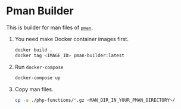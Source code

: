 # Pman Builder

This is builder for man files of [`pman`](https://github.com/sangheonhan/pman-php-manual).

1. You need make Docker container images first.

   ```bash
   docker build .
   docker tag <IMAGE_ID> pman-builder:latest
   ```

1. Run `docker-compose`

   ```bash
   docker-compose up
   ```

1. Copy man files.

   ```bash
   cp -a ./php-functions/*.gz <MAN_DIR_IN_YOUR_PMAN_DIRECTORY>/
   ```
